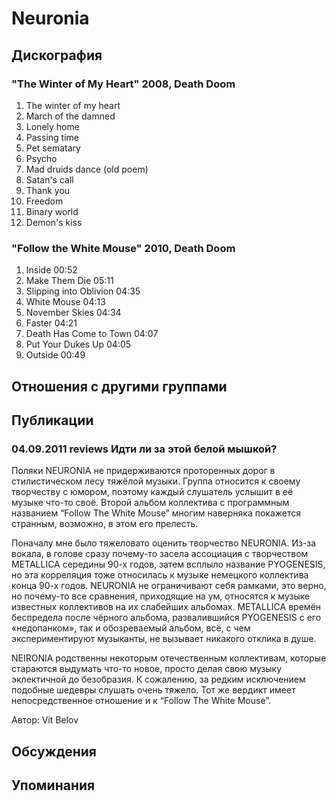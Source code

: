 # Neuronia



## Дискография

### "The Winter of My Heart" 2008, Death Doom

1. The winter of my heart 
2. March of the damned  
3. Lonely home    
4. Passing time    
5. Pet sematary   
6. Psycho    
7. Mad druids dance (old poem)   
8. Satan's call 
9. Thank you   
10. Freedom   
11. Binary world 
12. Demon's kiss  

### "Follow the White Mouse" 2010, Death Doom

1. Inside  00:52  
2. Make Them Die  05:11 
3. Slipping into Oblivion  04:35   
4. White Mouse  04:13   
5. November Skies  04:34   
6. Faster  04:21   
7. Death Has Come to Town  04:07  
8. Put Your Dukes Up  04:05
9. Outside  00:49 


## Отношения с другими группами


## Публикации

### 04.09.2011 reviews Идти ли за этой белой мышкой?

<P>Поляки NEURONIA не придерживаются проторенных дорог в стилистическом лесу тяжёлой музыки. Группа относится к своему творчеству с юмором, поэтому каждый слушатель услышит в её музыке что-то своё. Второй альбом коллектива с программным названием “Follow The White Mouse” многим наверняка покажется странным, возможно, в этом его прелесть.</P>
<P>Поначалу мне было тяжеловато оценить творчество NEURONIA. Из-за вокала, в голове сразу почему-то засела ассоциация с творчеством METALLICA середины 90-х годов, затем всплыло название PYOGENESIS, но эта корреляция тоже относилась к музыке немецкого коллектива конца 90-х годов. NEURONIA не ограничивают себя рамками, это верно, но почему-то все сравнения, приходящие на ум, относятся к музыке известных коллективов на их слабейших альбомах. METALLICA времён беспредела после чёрного альбома, развалившийся PYOGENESIS с его «недопанком», так и обозреваемый альбом, всё, с чем экспериментируют музыканты, не вызывает никакого отклика в душе.</P>
<P>NEIRONIA родственны некоторым отечественным коллективам, которые стараются выдумать что-то новое, просто делая свою музыку эклектичной до безобразия. К сожалению, за редким исключением подобные шедевры слушать очень тяжело. Тот же вердикт имеет непосредственное отношение и к “Follow The White Mouse”.</P>
Автор: Vit Belov


## Обсуждения


## Упоминания

